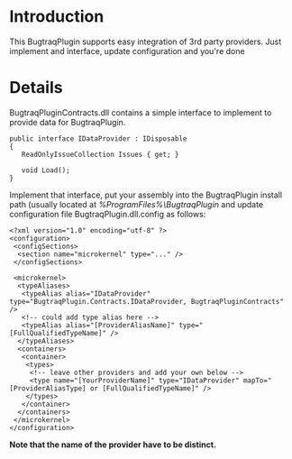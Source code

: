 # Introduction #

This BugtraqPlugin supports easy integration of 3rd party providers. Just implement and interface, update configuration and you're done


# Details #

BugtraqPluginContracts.dll contains a simple interface to implement to provide data for BugtraqPlugin.
```
public interface IDataProvider : IDisposable
{
   ReadOnlyIssueCollection Issues { get; }

   void Load();
}
```

Implement that interface, put your assembly into the BugtraqPlugin install path (usually located at _%ProgramFiles%\BugtraqPlugin_ and update configuration file BugtraqPlugin.dll.config as follows:
```
<?xml version="1.0" encoding="utf-8" ?>
<configuration>
 <configSections>
  <section name="microkernel" type="..." />
 </configSections>

 <microkernel>
  <typeAliases>
   <typeAlias alias="IDataProvider" type="BugtraqPlugin.Contracts.IDataProvider, BugtraqPluginContracts" />
   <!-- could add type alias here -->
   <typeAlias alias="[ProviderAliasName]" type="[FullQualifiedTypeName]" />
  </typeAliases>
  <containers>
   <container>
    <types>
     <!-- leave other providers and add your own below -->
     <type name="[YourProviderName]" type="IDataProvider" mapTo="[ProviderAliasType] or [FullQualifiedTypeName]" />
    </types>
   </container>
  </containers>
 </microkernel>
</configuration>
```

**Note that the name of the provider have to be distinct.**